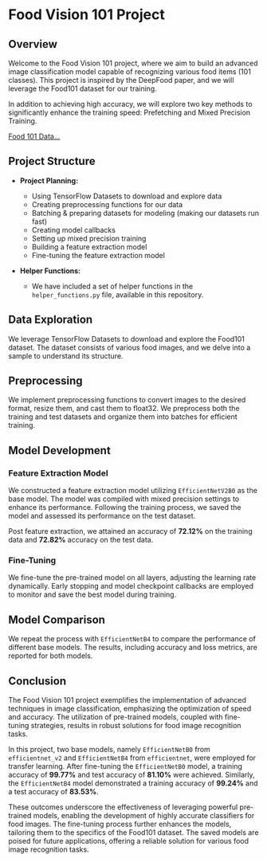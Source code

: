 # Food Vision 101 Project 

## Overview

Welcome to the Food Vision 101 project, where we aim to build an advanced image classification model capable of recognizing various food items (101 classes). This project is inspired by the DeepFood paper, and we will leverage the Food101 dataset for our training.

In addition to achieving high accuracy, we will explore two key methods to significantly enhance the training speed: Prefetching and Mixed Precision Training.

[Food 101 Data...](https://data.vision.ee.ethz.ch/cvl/datasets_extra/food-101)

## Project Structure

- **Project Planning:**
  - Using TensorFlow Datasets to download and explore data
  - Creating preprocessing functions for our data
  - Batching & preparing datasets for modeling (making our datasets run fast)
  - Creating model callbacks
  - Setting up mixed precision training
  - Building a feature extraction model
  - Fine-tuning the feature extraction model

- **Helper Functions:**
  - We have included a set of helper functions in the `helper_functions.py` file, available in this repository.

## Data Exploration

We leverage TensorFlow Datasets to download and explore the Food101 dataset. The dataset consists of various food images, and we delve into a sample to understand its structure.

## Preprocessing

We implement preprocessing functions to convert images to the desired format, resize them, and cast them to float32. We preprocess both the training and test datasets and organize them into batches for efficient training.

## Model Development

### Feature Extraction Model

We constructed a feature extraction model utilizing `EfficientNetV2B0` as the base model. The model was compiled with mixed precision settings to enhance its performance. Following the training process, we saved the model and assessed its performance on the test dataset.

Post feature extraction, we attained an accuracy of **72.12%** on the training data and **72.82%** accuracy on the test data.

### Fine-Tuning

We fine-tune the pre-trained model on all layers, adjusting the learning rate dynamically. Early stopping and model checkpoint callbacks are employed to monitor and save the best model during training.

## Model Comparison

We repeat the process with `EfficientNetB4` to compare the performance of different base models. The results, including accuracy and loss metrics, are reported for both models.

## Conclusion

The Food Vision 101 project exemplifies the implementation of advanced techniques in image classification, emphasizing the optimization of speed and accuracy. The utilization of pre-trained models, coupled with fine-tuning strategies, results in robust solutions for food image recognition tasks.

In this project, two base models, namely `EfficientNetB0` from `efficientnet_v2` and `EfficientNetB4` from `efficientnet`, were employed for transfer learning. After fine-tuning the `EfficientNetB0` model, a training accuracy of **99.77%** and test accuracy of **81.10%** were achieved. Similarly, the `EfficientNetB4` model demonstrated a training accuracy of **99.24%** and a test accuracy of **83.53%**.

These outcomes underscore the effectiveness of leveraging powerful pre-trained models, enabling the development of highly accurate classifiers for food images. The fine-tuning process further enhances the models, tailoring them to the specifics of the Food101 dataset. The saved models are poised for future applications, offering a reliable solution for various food image recognition tasks.
